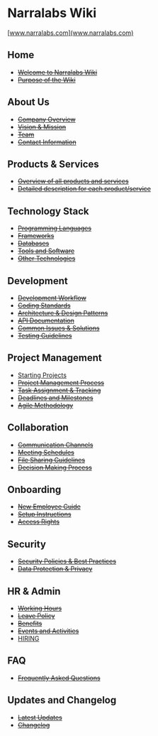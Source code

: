 # **Narralabs Wiki**
[www.narralabs.com](www.narralabs.com)

## **Home**

- ~~[Welcome to Narralabs Wiki](url)~~
- ~~[Purpose of the Wiki](url)~~

## **About Us**

- ~~[Company Overview](url)~~
- ~~[Vision & Mission](url)~~
- ~~[Team](url)~~
- ~~[Contact Information](url)~~

## **Products & Services**

- ~~[Overview of all products and services](url)~~
- ~~[Detailed description for each product/service](url)~~

## **Technology Stack**

- ~~[Programming Languages](url)~~
- ~~[Frameworks](url)~~
- ~~[Databases](url)~~
- ~~[Tools and Software](url)~~
- ~~[Other Technologies](url)~~

## **Development**

- ~~[Development Workflow](url)~~
- ~~[Coding Standards](url)~~
- ~~[Architecture & Design Patterns](url)~~
- ~~[API Documentation](url)~~
- ~~[Common Issues & Solutions](url)~~
- ~~[Testing Guidelines](url)~~

## **Project Management**

- [Starting Projects](https://github.com/admin-narralabs/wiki/blob/main/starting-projects.md)
- ~~[Project Management Process](url)~~
- ~~[Task Assignment & Tracking](url)~~
- ~~[Deadlines and Milestones](url)~~
- ~~[Agile Methodology](url)~~

## **Collaboration**

- ~~[Communication Channels](url)~~
- ~~[Meeting Schedules](url)~~
- ~~[File Sharing Guidelines](url)~~
- ~~[Decision Making Process](url)~~

## **Onboarding**

- ~~[New Employee Guide](url)~~
- ~~[Setup Instructions](url)~~
- ~~[Access Rights](url)~~

## **Security**

- ~~[Security Policies & Best Practices](url)~~
- ~~[Data Protection & Privacy](url)~~

## **HR & Admin**

- ~~[Working Hours](url)~~
- ~~[Leave Policy](url)~~
- ~~[Benefits](url)~~
- ~~[Events and Activities](url)~~
- [HIRING](https://github.com/admin-narralabs/wiki/blob/main/hiring.md)

## **FAQ**

- ~~[Frequently Asked Questions](url)~~

## **Updates and Changelog**

- ~~[Latest Updates](url)~~
- ~~[Changelog](url)~~
